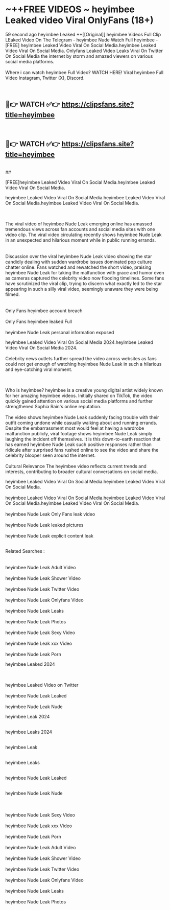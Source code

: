 # ~++FREE VIDEOS ~ heyimbee Leaked video Viral OnlyFans (18+)<br>


59 second ago heyimbee Leaked ++[[Original]] heyimbee Videos Full Clip LEaked Video On The Telegram  - heyimbee Nude  Watch Full heyimbee - [FREE] heyimbee Leaked Video Viral On Social Media.heyimbee Leaked Video Viral On Social Media.   Onlyfans Leaked Video Leaks Viral On Twitter On Social Media the internet by storm and amazed viewers on various social media platforms. <br><br>
Where i can watch heyimbee Full Video? WATCH HERE! Viral heyimbee Full Video Instagram, Twitter (X), Discord. <br>


 <br>

##  🔴👉 WATCH ✅👉  <a href="https://clipsfans.site?title=heyimbee&ref=git">https://clipsfans.site?title=heyimbee</a> <br>
  <br>

##  🔴👉 WATCH ✅👉  <a href="https://clipsfans.site?title=heyimbee&ref=git">https://clipsfans.site?title=heyimbee</a> <br>
  <br>
  ##



[FREE]heyimbee Leaked Video Viral On Social Media.heyimbee Leaked Video Viral On Social Media. <br>

heyimbee Leaked Video Viral On Social Media.heyimbee Leaked Video Viral On Social Media.heyimbee Leaked Video Viral On Social Media. <br>


  <br>

  <br>
The viral video of heyimbee Nude Leak emerging online has amassed tremendous views across fan accounts and social media sites with one video clip. The viral video circulating recently shows heyimbee Nude Leak in an unexpected and hilarious moment while in public running errands.<br>
<br>


<br>
Discussion over the viral heyimbee Nude Leak video showing the star candidly dealing with sudden wardrobe issues dominated pop culture chatter online. Fans watched and rewatched the short video, praising heyimbee Nude Leak for taking the malfunction with grace and humor even as cameras captured the celebrity video now flooding timelines. Some fans have scrutinized the viral clip, trying to discern what exactly led to the star appearing in such a silly viral video, seemingly unaware they were being filmed.<br>
<br>
<br> 
Only Fans heyimbee account breach<br>
<br>
Only Fans heyimbee leaked Full <br>
<br>
heyimbee Nude Leak personal information exposed<br>

heyimbee Leaked Video Viral On Social Media 2024.heyimbee Leaked Video Viral On Social Media 2024. <br>
<br>
Celebrity news outlets further spread the video across websites as fans could not get enough of watching heyimbee Nude Leak in such a hilarious and eye-catching viral moment.<br>
<br>

<br>
Who is heyimbee? heyimbee is a creative young digital artist widely known for her amazing heyimbee videos. Initially shared on TikTok, the video quickly gained attention on various social media platforms and further strengthened Sophia Rain's online reputation.<br>
<br>
The video shows heyimbee Nude Leak suddenly facing trouble with their outfit coming undone while casually walking about and running errands. Despite the embarrassment most would feel at having a wardrobe malfunction publicly, viral footage shows heyimbee Nude Leak simply laughing the incident off themselves. It is this down-to-earth reaction that has earned heyimbee Nude Leak such positive responses rather than ridicule after surprised fans rushed online to see the video and share the celebrity blooper seen around the internet.<br>
<br>
Cultural Relevance The heyimbee video reflects current trends and interests, contributing to broader cultural conversations on social media.<br>

heyimbee Leaked Video Viral On Social Media.heyimbee Leaked Video Viral On Social Media.<br>
<br>
heyimbee Leaked Video Viral On Social Media.heyimbee Leaked Video Viral On Social Media.heyimbee Leaked Video Viral On Social Media.<br>
<br>
heyimbee Nude Leak Only Fans leak video<br>
<br>
heyimbee Nude Leak leaked pictures<br>
<br>
heyimbee Nude Leak explicit content leak<br>


<br>
Related Searches :<br>
<br>

<br>
heyimbee Nude Leak Adult Video<br>
<br>
heyimbee Nude Leak Shower Video<br>
<br>
heyimbee Nude Leak Twitter Video<br>
<br>
heyimbee Nude Leak Onlyfans Video<br>
<br>
heyimbee Nude Leak Leaks<br>
<br>
heyimbee Nude Leak Photos<br>

<br>
heyimbee Nude Leak Sexy Video<br>
<br>
heyimbee Nude Leak xxx Video<br>
<br>
heyimbee Nude Leak Porn<br>

heyimbee  Leaked 2024 <br> <br>
<br>

heyimbee Leaked Video on Twitter <br>
<br>
heyimbee Nude Leak Leaked<br>
<br>
heyimbee Nude Leak Nude<br>


heyimbee  Leak 2024 <br> <br>



heyimbee  Leaks 2024 <br> <br>



 
heyimbee  Leak<br> <br>



heyimbee  Leaks<br> <br>


heyimbee Nude Leak Leaked<br> <br>

heyimbee Nude Leak Nude<br> <br>
<br> <br>
heyimbee Nude Leak Sexy Video
<br> <br>
heyimbee Nude Leak xxx Video
<br> <br>
heyimbee Nude Leak Porn
<br> <br>
heyimbee Nude Leak Adult Video
<br> <br>
heyimbee Nude Leak Shower Video
<br> <br>
heyimbee Nude Leak Twitter Video
<br> <br>
heyimbee Nude Leak Onlyfans Video
<br> <br>
heyimbee Nude Leak Leaks
<br> <br>
heyimbee Nude Leak Photos






</p>




 



</p>










